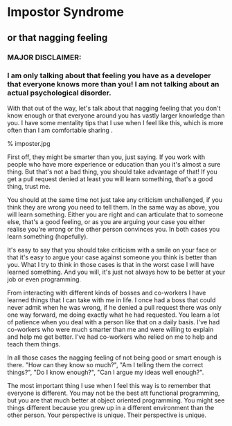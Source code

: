 # Impostor Syndrome

## or that nagging feeling

### MAJOR DISCLAIMER:

### I am only talking about that feeling you have as a developer that everyone knows more than you! I am not talking about an actual psychological disorder.

With that out of the way, let's talk about that nagging feeling that you don't know enough or that everyone around you has vastly larger knowledge than you. I have some mentality tips that I use when I feel like this, which is more often than I am comfortable sharing .

% imposter.jpg

First off, they might be smarter than you, just saying. If you work with people who have more experience or education than you it's almost a sure thing. But that's not a bad thing, you should take advantage of that! If you get a pull request denied at least you will learn something, that's a good thing, trust me.

You should at the same time not just take any criticism unchallenged, if you think they are wrong you need to tell them. In the same way as above, you will learn something. Either you are right and can articulate that to someone else, that's a good feeling, or as you are arguing your case you either realise you're wrong or the other person convinces you. In both cases you learn something (hopefully).

It's easy to say that you should take criticism with a smile on your face or that it's easy to argue your case against someone you think is better than you. What I try to think in those cases is that
in the worst case I will have learned something. And you will, it's just not always how to be better at your job or even programming.

From interacting with different kinds of bosses and co-workers I have learned things that I can take with me in life. I once had a boss that could never admit when he was wrong, if he denied a pull request there was only one way forward, me doing exactly what he had requested. You learn a lot of patience when you deal with a person like that on a daily basis. I've had co-workers who were much smarter than me and were willing to explain and help me get better. I've had co-workers who relied on me to help and teach them things.

In all those cases the nagging feeling of not being good or smart enough is there. "How can they know so much?", "Am I telling them the correct things?", "Do I know enough?", "Can I argue my ideas well enough?".

The most important thing I use when I feel this way is to remember that everyone is different. You may not be the best att functional programming, but you are that much better at object oriented programming. You might see things different because you grew up in a different environment than the other person. Your perspective is unique. Their perspective is unique.
